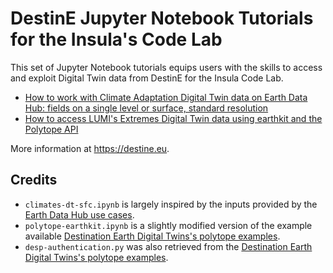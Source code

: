 # DestinE Jupyter Notebook Tutorials for the Insula's Code Lab

This set of Jupyter Notebook tutorials equips users with the skills to access and exploit Digital Twin data from DestinE for the Insula Code Lab.

* [How to work with Climate Adaptation Digital Twin data on Earth Data Hub: fields on a single level or surface, standard resolution](./climate-dt-sfc.ipynb)
* [How to access LUMI's Extremes Digital Twin data using earthkit and the Polytope API](./polytope-earthkit.ipynb)

More information at https://destine.eu.

## Credits

* `climates-dt-sfc.ipynb` is largely inspired by the inputs provided by the [Earth Data Hub use cases](https://earthdatahub.com/use-cases).
* `polytope-earthkit.ipynb` is a slightly modified version of the example available [Destination Earth Digital Twins's polytope examples](https://github.com/destination-earth-digital-twins/polytope-examples/).
* `desp-authentication.py` was also retrieved from the [Destination Earth Digital Twins's polytope examples](https://github.com/destination-earth-digital-twins/polytope-examples/).